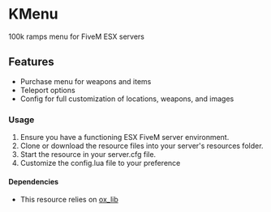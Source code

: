 # KMenu
100k ramps menu for FiveM ESX servers

## Features
* Purchase menu for weapons and items
* Teleport options 
* Config for full customization of locations, weapons, and images

### Usage
1. Ensure you have a functioning ESX FiveM server environment.
2. Clone or download the resource files into your server's resources folder.
3. Start the resource in your server.cfg file.
4. Customize the config.lua file to your preference

#### Dependencies
* This resource relies on [ox_lib](https://github.com/overextended/ox_lib)
